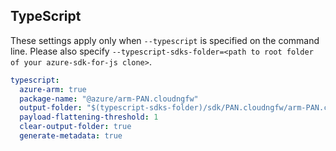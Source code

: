 ## TypeScript

These settings apply only when `--typescript` is specified on the command line.
Please also specify `--typescript-sdks-folder=<path to root folder of your azure-sdk-for-js clone>`.

``` yaml $(typescript)
typescript:
  azure-arm: true
  package-name: "@azure/arm-PAN.cloudngfw"
  output-folder: "$(typescript-sdks-folder)/sdk/PAN.cloudngfw/arm-PAN.cloudngfw"
  payload-flattening-threshold: 1
  clear-output-folder: true
  generate-metadata: true
```
